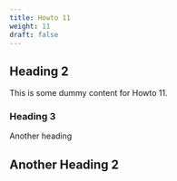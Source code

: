 ```yaml
---
title: Howto 11
weight: 11
draft: false
---
```


## Heading 2

This is some dummy content for Howto 11.

### Heading 3

Another heading

## Another Heading 2

